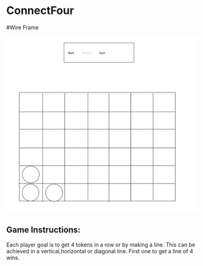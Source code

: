 # ConnectFour


#Wire Frame

![wireframe](./assets/wireframe.png)

## Game Instructions:
Each player goal is to get 4 tokens in a row or by  making a line.
This can be achieved in a vertical,horizontal or diagonal line. 
First one to get a line of 4 wins.  

